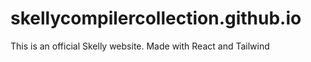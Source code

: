 # skellycompilercollection.github.io
This is an official Skelly website. Made with React and Tailwind
